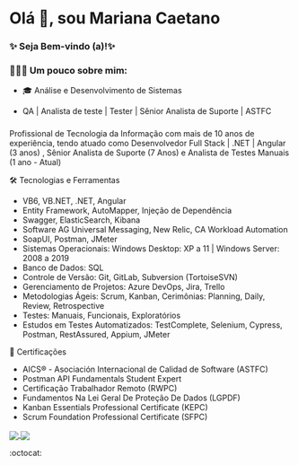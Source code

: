# Olá 👋, sou Mariana Caetano

###  

### ✨ Seja Bem-vindo (a)!✨

###  

### 🦸🏻‍♀️ Um pouco sobre mim:

- 🎓 Análise e Desenvolvimento de Sistemas

- QA | Analista de teste | Tester | Sênior Analista de Suporte | ASTFC
###

Profissional de Tecnologia da Informação com mais de 10 anos de experiência, tendo atuado como Desenvolvedor Full Stack | .NET | Angular (3 anos) , Sênior Analista de Suporte (7 Anos) e Analista de Testes Manuais (1 ano - Atual)

🛠️ Tecnologias e Ferramentas
- VB6, VB.NET, .NET, Angular
- Entity Framework, AutoMapper, Injeção de Dependência
- Swagger, ElasticSearch, Kibana
- Software AG Universal Messaging, New Relic, CA Workload Automation
- SoapUI, Postman, JMeter
- Sistemas Operacionais: Windows Desktop: XP a 11 | Windows Server: 2008 a 2019
- Banco de Dados: SQL
- Controle de Versão: Git, GitLab, Subversion (TortoiseSVN)
- Gerenciamento de Projetos: Azure DevOps, Jira, Trello
- Metodologias Ágeis: Scrum, Kanban, Cerimônias: Planning, Daily, Review, Retrospective
- Testes: Manuais, Funcionais, Exploratórios
- Estudos em Testes Automatizados: TestComplete, Selenium, Cypress, Postman, RestAssured, Appium, JMeter

📜 Certificações
- AICS® - Asociación Internacional de Calidad de Software (ASTFC)
- Postman API Fundamentals Student Expert 
- Certificação Trabalhador Remoto (RWPC)
- Fundamentos Na Lei Geral De Proteção De Dados (LGPDF)
- Kanban Essentials Professional Certificate (KEPC)
- Scrum Foundation Professional Certificate (SFPC)


<p align="justify">
  <a href="https://github.com/anuraghazra/github-readme-stats">
    <img align="center" src="https://github-readme-stats.vercel.app/api?username=MarianaCaetanoCosta&show_icons=true&count_private=true&theme=radical&hide=issues" />
  </a>
  <a href="https://github.com/anuraghazra/github-readme-stats">
    <img align="center" src="https://github-readme-stats.vercel.app/api/top-langs/?username=MarianaCaetanoCosta&layout=compact&theme=radical" />
  </a>
</p>

<!--> :octocat: 
